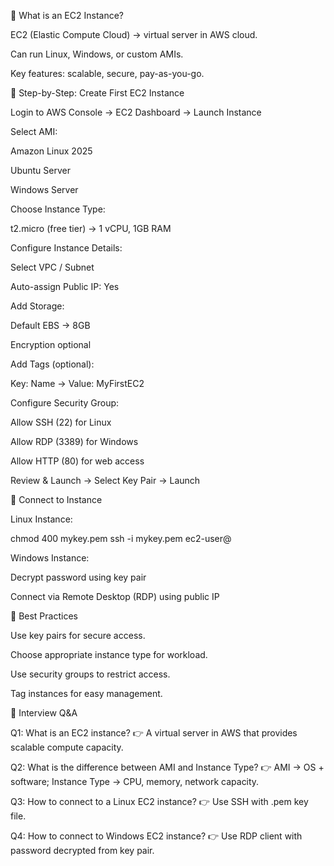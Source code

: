 📘 What is an EC2 Instance?

EC2 (Elastic Compute Cloud) → virtual server in AWS cloud.

Can run Linux, Windows, or custom AMIs.

Key features: scalable, secure, pay-as-you-go.

🔹 Step-by-Step: Create First EC2 Instance

Login to AWS Console → EC2 Dashboard → Launch Instance

Select AMI:

Amazon Linux 2025

Ubuntu Server

Windows Server

Choose Instance Type:

t2.micro (free tier) → 1 vCPU, 1GB RAM

Configure Instance Details:

Select VPC / Subnet

Auto-assign Public IP: Yes

Add Storage:

Default EBS → 8GB

Encryption optional

Add Tags (optional):

Key: Name → Value: MyFirstEC2

Configure Security Group:

Allow SSH (22) for Linux

Allow RDP (3389) for Windows

Allow HTTP (80) for web access

Review & Launch → Select Key Pair → Launch

🔹 Connect to Instance

Linux Instance:

chmod 400 mykey.pem
ssh -i mykey.pem ec2-user@<public-ip>


Windows Instance:

Decrypt password using key pair

Connect via Remote Desktop (RDP) using public IP

🔹 Best Practices

Use key pairs for secure access.

Choose appropriate instance type for workload.

Use security groups to restrict access.

Tag instances for easy management.

🎯 Interview Q&A



Q1: What is an EC2 instance?
👉 A virtual server in AWS that provides scalable compute capacity.

Q2: What is the difference between AMI and Instance Type?
👉 AMI → OS + software; Instance Type → CPU, memory, network capacity.

Q3: How to connect to a Linux EC2 instance?
👉 Use SSH with .pem key file.

Q4: How to connect to Windows EC2 instance?
👉 Use RDP client with password decrypted from key pair.
